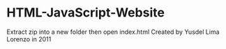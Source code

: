 # HTML-JavaScript-Website
Extract zip into a new folder then open index.html
Created by Yusdel Lima Lorenzo in 2011
